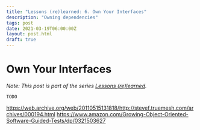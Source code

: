 ```yaml
---
title: "Lessons (re)learned: 6. Own Your Interfaces"
description: "Owning dependencies"
tags: post
date: 2021-03-19T06:00:00Z
layout: post.html
draft: true
---
```


# Own Your Interfaces

_Note: This post is part of the series [Lessons (re)learned](/posts/lessons-re-learned-0)._

`TODO`

https://web.archive.org/web/20110515131818/http://stevef.truemesh.com/archives/000194.html
https://www.amazon.com/Growing-Object-Oriented-Software-Guided-Tests/dp/0321503627
